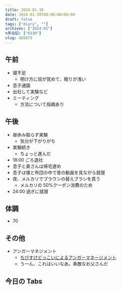 ```yaml
---
title: 2024-01-30
date: 2024-01-30T00:00:00+09:00
draft: false
tags: ["diary", ""]
archives: ["2024-01"]
n年日記: ["0130"]
slug: 489879
---
```


## 午前

- 寝不足
  - 明け方に目が覚めて、眠りが浅い
- 息子通園
- 出社して実験など
- ミーティング
  - 方法について指摘あり

## 午後

- 昼休み取らず実験
  - 気分が下がりがち
- 実験続き
  - ちょっと進んだ
- 18:00 ごろ退社
- 息子と奥さんは帰宅遅め
- 息子は僕と布団の中で昔の動画を見ながら就寝
- 夜、メルカリでブラウンの替えブラシを買う
  - メルカリの 50%クーポン消費のため
- 24:00 過ぎに就寝

## 体調

- 70

## その他

- アンガーマネジメント
  - [ちびすけどっこいによるアンガーマネージメント](https://open.spotify.com/episode/1wnU4fHLZKjgQamFgb1wzI?si=NogErFZtT8-ex8xtxbRkvA)
  - うーん、これはいいなあ。素敵なお父さんだ

## 今日の Tabs
